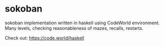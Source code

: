 # sokoban
sokoban implementation written in haskell using CodeWorld environment.
Many levels, checking reasonableness of mazes, recalls, restarts.

Check out: https://code.world/haskell
